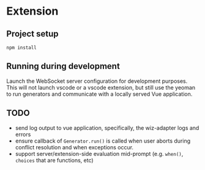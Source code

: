 # Extension

## Project setup
```
npm install
```

## Running during development
Launch the WebSocket server configuration for development purposes. This will not launch vscode or a vscode extension, but still use the yeoman to run generators and communicate with a locally served Vue application.

## TODO
* send log output to vue application, specifically, the wiz-adapter logs and errors
* ensure callback of `Generator.run()` is called when user aborts during conflict resolution and when exceptions occur.
* support server/extension-side evaluation mid-prompt (e.g. `when()`, `choices` that are functions, etc)
